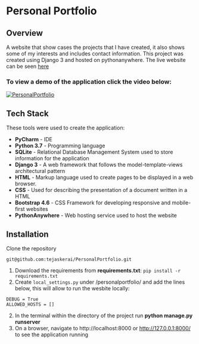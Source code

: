 

# Personal Portfolio

## Overview 

A website that show cases the projects that I have created, it also shows some of my interests and includes contact information. This project was created using Django 3 and hosted on pythonanywhere.
The live website can be seen [here](https://tejaskerai.pythonanywhere.com/)

### To view a demo of the application click the video below:
[![PersonalPortfolio](https://j.gifs.com/JyLkkv.gif)](https://www.youtube.com/watch?v=QPOexOQf6JQ&ab_channel=TejasKerai)

## Tech Stack
These tools were used to create the application:
- **PyCharm** - IDE
- **Python 3.7** - Programming language
- **SQLite** - Relational Database Management System used to store information for the application
- **Django 3** - A web framework that follows the model-template-views architectural pattern
- **HTML** - Markup language used to create pages to be displayed in a web browser.
- **CSS** - Used for describing the presentation of a document written in a HTML
- **Bootstrap 4.6** - CSS Framework for developing responsive and mobile-first websites
- **PythonAnywhere** - Web hosting service used to host the website



## Installation
Clone the repository
```
git@github.com:tejaskerai/PersonalPortfolio.git
```

1. Download the requirements from **requirements.txt**: 
    ```pip install -r requirements.txt```
2. Create `local_settings.py` under /personalportfolio/ and add the lines below, this will allow to run the wesbite locally:
  ```
  DEBUG = True
  ALLOWED_HOSTS = []
  ```
2. In the terminal within the directory of the project run **python manage.py runserver**
3. On a browser, navigate to http://localhost:8000 or http://127.0.0.1:8000/ to see the application running
